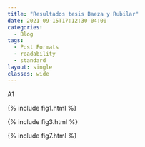 ```yaml
---
title: "Resultados tesis Baeza y Rubilar"
date: 2021-09-15T17:12:30-04:00
categories:
  - Blog
tags:
  - Post Formats
  - readability
  - standard
layout: single
classes: wide
---
```


A1  

  
    
      
        

{% include fig1.html %}   

{% include fig3.html %}  

{% include fig7.html %}  


